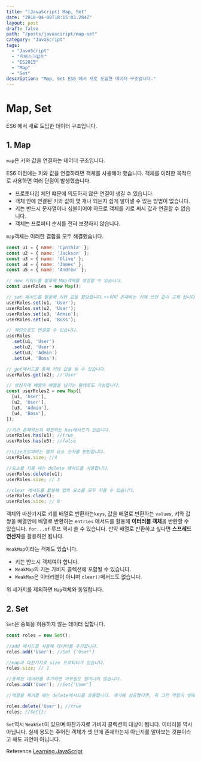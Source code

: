 ```yaml
---
title: "[JavaScript] Map, Set"
date: "2018-04-08T18:15:03.284Z"
layout: post
draft: false
path: "/posts/javasciript/map-set"
category: "JavaScript"
tags:
  - "JavaScript"
  - "자바스크립트"
  - "ES2015"
  - "Map"
  - "Set"
description: "Map, Set ES6 에서 새로 도입한 데이터 구조입니다."
---
```


# Map, Set

ES6 에서 새로 도입한 데이터 구조입니다.

## 1. Map

`map`은 키와 값을 연결하는 데이터 구조입니다.

ES6 이전에는 키와 값을 연결하려면 객체를 사용해야 했습니다. 객체를 이러한 목적으로 사용하면 여러 단점이 발생했습니다.

* 프로토타입 체인 떄문에 의도하지 않은 연결이 생길 수 있습니다.
* 객체 안에 연결된 키와 값이 몇 개나 되는지 쉽게 알아낼 수 있는 방법이 없습니다.
* 키는 반드시 문자열이나 심볼이어야 하므로 객체를 키로 써서 값과 연결할 수 없습니다.
* 객체는 프로퍼티 순서를 전혀 보장하지 않습니다.

`map`객체는 이러한 결함을 모두 해결했습니다.

```javascript
const u1 = { name: 'Cynthia' };
const u2 = { name: 'Jackson' };
const u3 = { name: 'Olive' };
const u4 = { name: 'James' };
const u5 = { name: 'Andrew' };

// new 키워드를 활용해 Map객체를 생성할 수 있습니다.
const userRoles = new Map();

// set 메서드를 활용해 키와 값을 할당합니다.++이미 존재하는 키에 쓰면 값이 교체 됩니다.
userRoles.set(u1, 'User');
userRoles.set(u2, 'User');
userRoles.set(u3, 'Admin');
userRoles.set(u4, 'Boss');

// 체인으로도 연결할 수 있습니다.
userRoles
  .set(u1, 'User')
  .set(u2, 'User')
  .set(u3, 'Admin')
  .set(u4, 'Boss');

// get메서드를 통해 키의 값을 알 수 있습니다.
userRoles.get(u2); //'User'

// 생성자에 배열의 배열을 넘기는 형태로도 가능합니다.
const userRoles2 = new Map([
  [u1, 'User'],
  [u2, 'User'],
  [u3, 'Admin'],
  [u4, 'Boss'],
]);

//키가 존재하는지 확인하는 has메서드가 있습니다.
userRoles.has(u1); //true
userRoles.has(u5); //false

//size프로퍼티는 맵의 요소 숫자를 반환합니다.
userRoles.size; //4

//요소를 지울 때는 delete 메서드를 사용합니다.
userRoles.delete(u1);
userRoles.size; // 3

//clear 메서드를 활용해 맵의 요소를 모두 지울 수 있습니다.
userRoles.clear();
userRoles.size; // 0
```

객체와 마찬가지로 키를 배열로 반환하는`keys`, 값을 배열로 반환하는 `values`, 키와 값 쌍을 배열안에 배열로 반환하는 `entries` 메서드를 활용해 **이터러블 객체**을 반환할 수 있습니다. `for...of` 루프 역시 쓸 수 있습니다. 만약 배열로 반환하고 싶다면 **스프레드 연산자**를 활용하면 됩니다.

`WeakMap`이라는 객체도 있습니다.

* 키는 반드시 객체여야 합니다.
* `WeakMap`의 키는 가비지 콜렉션에 포함될 수 있습니다.
* `WeakMap`은 이터러블이 아니며 `clear()`메서드도 없습니다.

위 세가지를 제외하면 `Map`객체와 동일합니다.

## 2. Set

`Set`은 중복을 허용하지 않는 데이터 집합니다.

```javascript
const roles = new Set();

//add 메서드를 사용해 데이터를 추가합니다.
roles.add('User'); //Set {'User'}

//map과 마찬가지로 size 프로퍼티가 있습니다.
roles.size; // 1

//중복된 데이터를 추가하면 아무일도 일어나지 않습니다.
roles.add('User'); //Set{'User'}

//역할을 제거할 때는 delete메서드를 호출합니다. 제거에 성공했다면, 즉 그런 역할이 셋에 존재했다면 true를 반환하고, 그렇지 않다면 false를 반환합니다.

roles.delete('User'); //true
roles; //Set{};
```

`Set`역시 `WeakSet`이 있으며 마찬가지로 가비지 콜렉션의 대상이 됩니다. 이터러블 역시 아닙니다. 실제 용도는 주어진 객체가 셋 안에 존재하는지 아닌지를 알아보는 것뿐이라고 해도 과언이 아닙니다.

Reference [Learning JavaScript](http://www.hanbit.co.kr/store/books/look.php?p_code=B2328850940)

